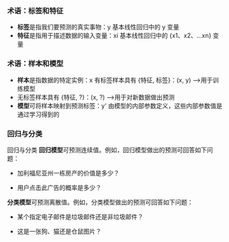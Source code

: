 ### 术语：标签和特征

* **标签**是指我们要预测的真实事物：y
基本线性回归中的 y 变量
* **特征**是指用于描述数据的输入变量：xi
基本线性回归中的 {x1、x2、…xn} 变量

### 术语：样本和模型

* **样本**是指数据的特定实例：x
有标签样本具有 {特征, 标签}：(x, y)
-->用于训练模型
* 无标签样本具有 {特征, ?}：(x, ?)
-->用于对新数据做出预测
* **模型**可将样本映射到预测标签：y'
由模型的内部参数定义，这些内部参数值是通过学习得到的

### 回归与分类

回归与分类
**回归模型**可预测连续值。例如，回归模型做出的预测可回答如下问题：

* 加利福尼亚州一栋房产的价值是多少？

* 用户点击此广告的概率是多少？

**分类模型**可预测离散值。例如，分类模型做出的预测可回答如下问题：

* 某个指定电子邮件是垃圾邮件还是非垃圾邮件？

* 这是一张狗、猫还是仓鼠图片？

